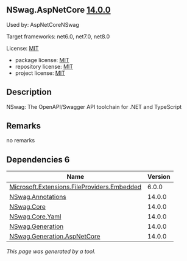 NSwag.AspNetCore [14.0.0](https://www.nuget.org/packages/NSwag.AspNetCore/14.0.0)
--------------------

Used by: AspNetCoreNSwag

Target frameworks: net6.0, net7.0, net8.0

License: [MIT](../../../../licenses/mit) 

- package license: [MIT](https://licenses.nuget.org/MIT) 
- repository license: [MIT](https://github.com/RicoSuter/NSwag.git) 
- project license: [MIT](https://github.com/RicoSuter/NSwag) 

Description
-----------
NSwag: The OpenAPI/Swagger API toolchain for .NET and TypeScript

Remarks
-----------
no remarks


Dependencies 6
-----------

|Name|Version|
|----------|:----|
|[Microsoft.Extensions.FileProviders.Embedded](../../../../packages/nuget.org/microsoft.extensions.fileproviders.embedded/6.0.0)|6.0.0|
|[NSwag.Annotations](../../../../packages/nuget.org/nswag.annotations/14.0.0)|14.0.0|
|[NSwag.Core](../../../../packages/nuget.org/nswag.core/14.0.0)|14.0.0|
|[NSwag.Core.Yaml](../../../../packages/nuget.org/nswag.core.yaml/14.0.0)|14.0.0|
|[NSwag.Generation](../../../../packages/nuget.org/nswag.generation/14.0.0)|14.0.0|
|[NSwag.Generation.AspNetCore](../../../../packages/nuget.org/nswag.generation.aspnetcore/14.0.0)|14.0.0|

*This page was generated by a tool.*